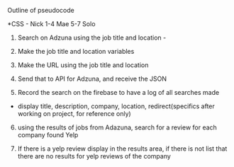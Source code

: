 Outline of pseudocode

*CSS - Nick
1-4 Mae
5-7 Solo

1. Search on Adzuna using the job title and location - 

2. Make the job title and location variables

3. Make the URL using the job title and location

4. Send that to API for Adzuna, and receive the JSON 

5. Record the search on the firebase to have a log of all searches made
 - display title, description, company, location, redirect(specifics after working on project, for reference only)

6. using the results of jobs from Adazuna, search for a review for each company found Yelp

7. If there is a yelp review display in the results area, if there is not list that there are no results for yelp reviews of the company 
